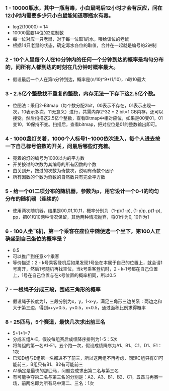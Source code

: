 ### 1 - 10000瓶水，其中一瓶有毒，小白鼠喝后12小时才会有反应，问在12小时内需要多少只小白鼠能知道哪瓶水有毒。
- log2(10000) = 14
- 10000需要14位的2进制数
- 每一位对应一只老鼠，对于每一位取1的水，喂给该位的老鼠
- 根据14只老鼠的状态，确定毒水各位的取值，合并在一起就是编号的2进制

### 2 - 10个人里每个人在10分钟内的任何一个分钟到达的概率是均匀分布的，问所有人都到达的时刻在几分钟时概率最大。
- 假设最后一个人在第n分钟到达，概率是(n/10)^9*(1/10)，n取10最大

### 3 - 2.5亿个整数找不重复的整数，内存无法一下存下这2.5亿个数。
- 位图法：采用2-Bitmap（每个数分配2bit，00表示不存在，01表示出现一次，10表示多次，11无意义）进行，共需内存2^32 * 2 bit=1 GB内存，还可以接受。然后扫描这2.5亿个整数，查看Bitmap中相对应位，如果是00变01，01变10，10保持不变。扫描后，查看bitmap，把对应位是01的整数输出即可。

### 4 - 1000盏灯关着，1000个人标号1~1000依次进入，每个人进去按一下自己标号倍数的开关，问最后哪些灯亮着。
- 亮着的灯的编号为1000以内的平方数
- 开关按过的次数为其编号的所有因数的个数
- 由关到开，按过的次数为奇数次，说明有奇数个因子
- 所有因数的个数为奇数的自然数只有完全平方数

### 5 - 给一个01二项分布的随机器，参数为p，用它设计一个0-1的均匀分布的随机器（连续的）
- 使用两次随机器，结果是00,01,10,11，概率分别为（1-p)(1-p), (1-p)p, p(1-p), pp，把01和10两种情况保留，其他两种情况抛弃，将01作为0, 10作为1

### 6 - 100人坐飞机，第一个乘客在座位中随便选一个坐下，第100人正确坐到自己坐位的概率是？
- 0.5
- 可以推广到任意k个乘客
- 等价描述：2 - k号乘客登机后如果发现1号坐在本属于自己的位置上，就会请1号离开，然后1号随机再找空位，当k号乘客登机时，2 - k-1号都在自己位置上，1号在自己位置与在k号位置的概率相同，所以0.5

### 7 - 一根绳子分成三段，围成三角形的概率
- 假设绳子长度为1，三段分别为x，y，1-x-y，满足三角形三边关系：两边之和大于第三边，得到x+y>0.5，y<0.5，x<0.5，通过面积比例求得概率

### 8 - 25匹马，5个赛道，最快几次求出前三名
- 5+1+1=7
- 分成五组A-E，假设每组赛后成绩降序排列为1-5：5次
- 将每组的第一名A1-E1，五个跑一次，假设成绩降序为A1、B1、C1、D1、E1：1次
- 已知D组与E组第一名都进不了前三，所以这两组不再考虑，同理C组只有C1可能前三，B组只有B1、B2有可能前三
- A1确定是最快的那匹马，问题变成求出第二名与第三名
- 有可能争夺第二名与第三名的分别是：A2、A3、B1、B2、C1，五匹马再赛一场，前两名即为所有马中第二、三名：1次
